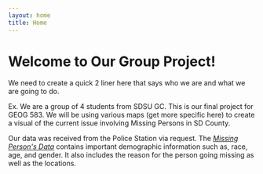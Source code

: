 ```yaml
---
layout: home
title: Home
---
```


# Welcome to Our Group Project!
We need to create a quick 2 liner here that says who we are and what we are going to do.

Ex. We are a group of 4 students from SDSU GC. This is our final project for GEOG 583. We will be using various maps (get more specific here)
to create a visual of the current issue involving Missing Persons in SD County. 

Our data was received from the Police Station via request.
The [*Missing Person's Data*](assets/files/Cleaned_Missing_Persons_Data_with_Coordinates.xlsx) contains important demographic information such as, race, age, and gender.
It also includes the reason for the person going missing as well as the locations.


